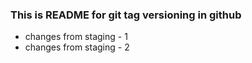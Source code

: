 ### This is README for git tag versioning in github

- changes from staging - 1
- changes from staging - 2